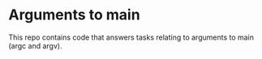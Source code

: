 # Arguments to main
This repo contains code that answers tasks relating to arguments to main (argc and argv).

